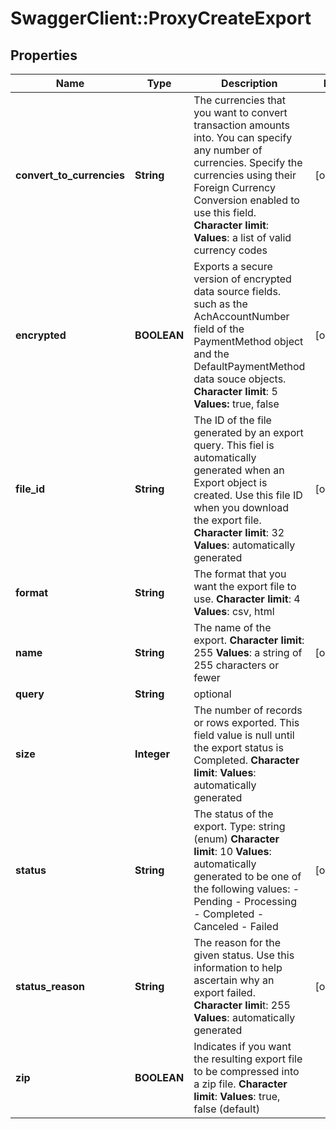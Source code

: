# SwaggerClient::ProxyCreateExport

## Properties
Name | Type | Description | Notes
------------ | ------------- | ------------- | -------------
**convert_to_currencies** | **String** |  The currencies that you want to convert transaction amounts into. You can specify any number of currencies. Specify the currencies using their Foreign Currency Conversion enabled to use this field. **Character limit**: **Values**: a list of valid currency codes  | [optional] 
**encrypted** | **BOOLEAN** |  Exports a secure version of encrypted data source fields. such as the AchAccountNumber field of the PaymentMethod object and the DefaultPaymentMethod data souce objects. **Character limit**: 5 **Values:** true, false  | [optional] 
**file_id** | **String** |  The ID of the file generated by an export query. This fiel is automatically generated when an Export object is created. Use this file ID when you download the export file. **Character limit**: 32 **Values**: automatically generated  | [optional] 
**format** | **String** |  The format that you want the export file to use. **Character limit**: 4 **Values**: csv, html  | 
**name** | **String** |  The name of the export. **Character limit**: 255 **Values**: a string of 255 characters or fewer  | [optional] 
**query** | **String** | optional | 
**size** | **Integer** |  The number of records or rows exported. This field value is null until the export status is Completed. **Character limit**: **Values**: automatically generated  | 
**status** | **String** |  The status of the export. Type: string (enum) **Character limit**: 10 **Values**: automatically generated to be one of the following values:  - Pending - Processing - Completed - Canceled - Failed  | [optional] 
**status_reason** | **String** |  The reason for the given status. Use this information to help ascertain why an export failed. **Character limi**t: 255 **Values**: automatically generated  | [optional] 
**zip** | **BOOLEAN** |  Indicates if you want the resulting export file to be compressed into a zip file. **Character limit**: **Values**: true, false (default)  | 



